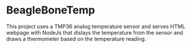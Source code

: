 # BeagleBoneTemp

This project uses a TMP36 analog temperature sensor and serves HTML webpage with NodeJs that dislays the temperature from the sensor and draws a thermometer based on the temperature reading. 
